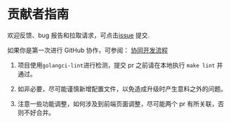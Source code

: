 # 贡献者指南

欢迎反馈、bug 报告和拉取请求，可点击[issue](https://github.com/eryajf/go-ldap-admin/issues) 提交.

如果你是第一次进行 GitHub 协作，可参阅： [协同开发流程](https://howtosos.eryajf.net/HowToStartOpenSource/01-basic-content/03-collaborative-development-process.html)

1. 项目使用`golangci-lint`进行检测，提交 pr 之前请在本地执行 `make lint` 并通过。

2. 如非必要，尽可能谨慎新增配置文件，以免造成升级时产生意料之外的问题。

3. 注意一些功能调整，如何涉及到前端页面调整，尽可能两个 pr 有所关联，否则不好合并。
